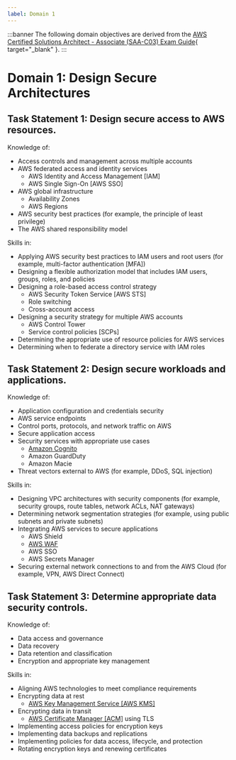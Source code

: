 ```yaml
---
label: Domain 1
---
```


:::banner
The following domain objectives are derived from the [AWS Certified Solutions Architect - Associate (SAA-C03) Exam Guide](https://d1.awsstatic.com/training-and-certification/docs-sa-assoc/AWS-Certified-Solutions-Architect-Associate_Exam-Guide.pdf){ target="_blank" }.
:::

# Domain 1: Design Secure Architectures

## Task Statement 1: Design secure access to AWS resources.

Knowledge of:

- Access controls and management across multiple accounts
- AWS federated access and identity services
  - AWS Identity and Access Management [IAM]
  - AWS Single Sign-On [AWS SSO]
- AWS global infrastructure
  - Availability Zones
  - AWS Regions
- AWS security best practices (for example, the principle of least privilege)
- The AWS shared responsibility model

Skills in:

- Applying AWS security best practices to IAM users and root users (for example, multi-factor authentication [MFA])
- Designing a flexible authorization model that includes IAM users, groups, roles, and policies
- Designing a role-based access control strategy
  - AWS Security Token Service [AWS STS]
  - Role switching
  - Cross-account access
- Designing a security strategy for multiple AWS accounts
  - AWS Control Tower
  - Service control policies [SCPs]
- Determining the appropriate use of resource policies for AWS services
- Determining when to federate a directory service with IAM roles

## Task Statement 2: Design secure workloads and applications.

Knowledge of:

- Application configuration and credentials security
- AWS service endpoints
- Control ports, protocols, and network traffic on AWS
- Secure application access
- Security services with appropriate use cases
  - [Amazon Cognito](/products/cognito.md)
  - Amazon GuardDuty
  - Amazon Macie
- Threat vectors external to AWS (for example, DDoS, SQL injection)

Skills in:

- Designing VPC architectures with security components (for example, security groups, route tables, network ACLs, NAT gateways)
- Determining network segmentation strategies (for example, using public subnets and private subnets)
- Integrating AWS services to secure applications
  - AWS Shield
  - [AWS WAF](/products/waf.md)
  - AWS SSO
  - AWS Secrets Manager
- Securing external network connections to and from the AWS Cloud (for example, VPN, AWS Direct Connect)

## Task Statement 3: Determine appropriate data security controls.

Knowledge of:

- Data access and governance
- Data recovery
- Data retention and classification
- Encryption and appropriate key management

Skills in:

- Aligning AWS technologies to meet compliance requirements
- Encrypting data at rest
  - [AWS Key Management Service [AWS KMS]](/products/kms.md)
- Encrypting data in transit
  - [AWS Certificate Manager [ACM]](/products/acm.md) using TLS
- Implementing access policies for encryption keys
- Implementing data backups and replications
- Implementing policies for data access, lifecycle, and protection
- Rotating encryption keys and renewing certificates